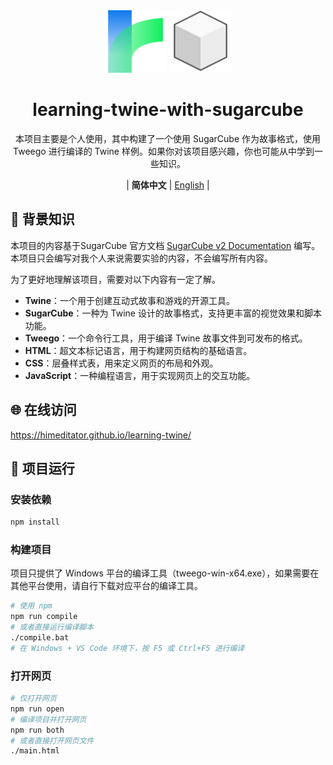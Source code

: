 <div align="center" >
    <img src="./img/media/twine.svg" width="100px" height="100px"/>
    <img src="./img/media/sugarcube.svg" width="100px" height="100px"/>
    <h1 align="center">learning-twine-with-sugarcube</h1>
    <p>本项目主要是个人使用，其中构建了一个使用 SugarCube 作为故事格式，使用 Tweego 进行编译的 Twine 样例。如果你对该项目感兴趣，你也可能从中学到一些知识。</p>
    <p>
        | <b>简体中文</b>
        | <a href="./README_en.md">English</a> |
    </p>
</div>

## 📝 背景知识

本项目的内容基于SugarCube 官方文档 <a href="https://www.motoslave.net/sugarcube/2/docs/" target="_blank">SugarCube v2 Documentation</a> 编写。本项目只会编写对我个人来说需要实验的内容，不会编写所有内容。

为了更好地理解该项目，需要对以下内容有一定了解。

- **Twine**：一个用于创建互动式故事和游戏的开源工具。
- **SugarCube**：一种为 Twine 设计的故事格式，支持更丰富的视觉效果和脚本功能。
- **Tweego**：一个命令行工具，用于编译 Twine 故事文件到可发布的格式。
- **HTML**：超文本标记语言，用于构建网页结构的基础语言。
- **CSS**：层叠样式表，用来定义网页的布局和外观。
- **JavaScript**：一种编程语言，用于实现网页上的交互功能。

## 🌐 在线访问

https://himeditator.github.io/learning-twine/

## 🚀 项目运行

### 安装依赖

```bash
npm install
```

### 构建项目

项目只提供了 Windows 平台的编译工具（tweego-win-x64.exe），如果需要在其他平台使用，请自行下载对应平台的编译工具。

```bash
# 使用 npm
npm run compile
# 或者直接运行编译脚本
./compile.bat
# 在 Windows + VS Code 环境下，按 F5 或 Ctrl+F5 进行编译
```

### 打开网页

```bash
# 仅打开网页
npm run open
# 编译项目并打开网页
npm run both
# 或者直接打开网页文件
./main.html
```